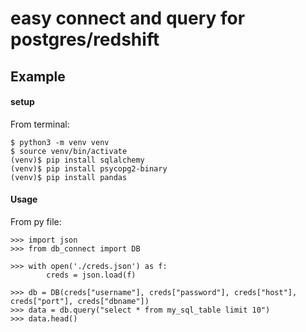 # easy connect and query for postgres/redshift

## Example

#### setup

From terminal:

```
$ python3 -m venv venv
$ source venv/bin/activate
(venv)$ pip install sqlalchemy
(venv)$ pip install psycopg2-binary
(venv)$ pip install pandas
```

#### Usage

From py file:

```
>>> import json
>>> from db_connect import DB

>>> with open('./creds.json') as f:
        creds = json.load(f)

>>> db = DB(creds["username"], creds["password"], creds["host"], creds["port"], creds["dbname"])
>>> data = db.query("select * from my_sql_table limit 10")
>>> data.head()
```
